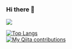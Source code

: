 ### Hi there 👋

<!--
**kyok01/kyok01** is a ✨ _special_ ✨ repository because its `README.md` (this file) appears on your GitHub profile.

Here are some ideas to get you started:

- 🔭 I’m currently working on ...
- 🌱 I’m currently learning ...
- 👯 I’m looking to collaborate on ...
- 🤔 I’m looking for help with ...
- 💬 Ask me about ...
- 📫 How to reach me: ...
- 😄 Pronouns: ...
- ⚡ Fun fact: ...
-->
<picture>
<source 
  srcset="https://github-readme-stats.vercel.app/api?username=kyok01&show_icons=true&theme=dark"
  media="(prefers-color-scheme: dark)"
/>
<source
  srcset="https://github-readme-stats.vercel.app/api?username=kyok01&show_icons=true"
  media="(prefers-color-scheme: light), (prefers-color-scheme: no-preference)"
/>
<img src="https://github-readme-stats.vercel.app/api?username=kyok01&show_icons=true" />
</picture>

[![Top Langs](https://github-readme-stats.vercel.app/api/top-langs/?username=kyok01&layout=compact)](https://github.com/anuraghazra/github-readme-stats)
<br/>
[![My Qiita contributions](https://qiita-badge.apiapi.app/s/kyok01_japan/contributions.svg)](http://qiita.com/kyok01_japan)
